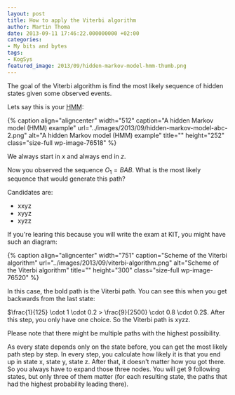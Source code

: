 ```yaml
---
layout: post
title: How to apply the Viterbi algorithm
author: Martin Thoma
date: 2013-09-11 17:46:22.000000000 +02:00
categories:
- My bits and bytes
tags:
- KogSys
featured_image: 2013/09/hidden-markov-model-hmm-thumb.png
---
```

The goal of the Viterbi algorithm is find the most likely sequence of hidden states given some observed events.

Lets say this is your <abbr title="Hidden Markov model">HMM</abbr>:

{% caption align="aligncenter" width="512" caption="A hidden Markov model (HMM) example" url="../images/2013/09/hidden-markov-model-abc-2.png" alt="A hidden Markov model (HMM) example" title="" height="252" class="size-full wp-image-76518" %}

We always start in $x$ and always end in $z$.

Now you observed the sequence $O_1 = BAB$. What is the most likely sequence that would generate this path?

Candidates are:
<ul>
  <li>xxyz</li>
  <li>xyyz</li>
  <li>xyzz</li>
</ul>

If you're learing this because you will write the exam at KIT, you might have such an diagram:

{% caption align="aligncenter" width="751" caption="Scheme of the Viterbi algorithm" url="../images/2013/09/viterbi-algorithm.png" alt="Scheme of the Viterbi algorithm" title="" height="300" class="size-full wp-image-76520" %}

In this case, the bold path is the Viterbi path. You can see this when you get backwards from the last state:

$\frac{1}{125} \cdot 1 \cdot 0.2 > \frac{9}{2500} \cdot 0.8 \cdot 0.2$. After this step, you only have one choice. So the Viterbi path is xyzz.

Please note that there might be multiple paths with the highest possibility.

As every state depends only on the state before, you can get the most likely path step by step. In every step, you calculate how likely it is that you end up in state x, state y, state z. After that, it doesn't matter how you got there. So you always have to expand those three nodes. You will get 9 following states, but only three of them matter (for each resulting state, the paths that had the highest probability leading there).
